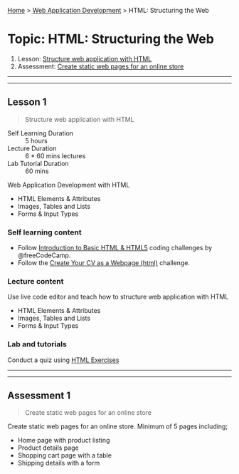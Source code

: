 [Home](../README.md) > [Web Application Development](./README.md) > HTML: Structuring the Web

# Topic: HTML: Structuring the Web

1. Lesson: [Structure web application with HTML](#lesson-1)
1. Assessment: [Create static web pages for an online store](#assessment-1)

---

---

## Lesson 1

> Structure web application with HTML

<dl>
<dt>Self Learning Duration</dt>
<dd> 5 hours</dd>
<dt>Lecture Duration</dt>
<dd> 6 * 60 mins lectures</dd>
<dt>Lab Tutorial Duration</dt>
<dd> 60 mins</dd>
</dl>

Web Application Development with HTML
- HTML Elements & Attributes
- Images, Tables and Lists
- Forms & Input Types

### Self learning content

- Follow [Introduction to Basic HTML & HTML5](https://www.freecodecamp.org/learn/responsive-web-design/basic-html-and-html5/) coding challenges by @freeCodeCamp.
- Follow the [Create Your CV as a Webpage (html)](https://www.futurecareersbridge.net/cv-as-a-html) challenge.

### Lecture content

Use live code editor and teach how to structure web application with HTML
- HTML Elements & Attributes
- Images, Tables and Lists
- Forms & Input Types

### Lab and tutorials

Conduct a quiz using [HTML Exercises](https://www.w3schools.com/html/html_exercises.asp)

---

---

## Assessment 1

> Create static web pages for an online store

Create static web pages for an online store. Minimum of 5 pages including;
- Home page with product listing
- Product details page
- Shopping cart page with a table
- Shipping details with a form
